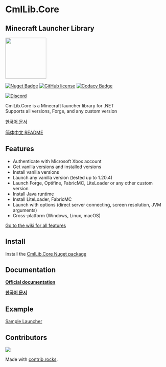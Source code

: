 # CmlLib.Core

## Minecraft Launcher Library

<img src='https://raw.githubusercontent.com/CmlLib/CmlLib.Core/master/icon.png' width=128>

[![Nuget Badge](https://img.shields.io/nuget/v/CmlLib.Core)](https://www.nuget.org/packages/CmlLib.Core)
[![GitHub license](https://img.shields.io/github/license/Naereen/StrapDown.js.svg)](https://github.com/CmlLib/CmlLib.Core/blob/master/LICENSE)
[![Codacy Badge](https://app.codacy.com/project/badge/Grade/3f55a130ec3f4bccb55e7def97cfa2ce)](https://www.codacy.com/gh/CmlLib/CmlLib.Core/dashboard?utm_source=github.com\&utm_medium=referral\&utm_content=CmlLib/CmlLib.Core\&utm_campaign=Badge_Grade)

[![Discord](https://img.shields.io/discord/795952027443527690?label=discord\&logo=discord\&style=for-the-badge)](https://discord.gg/cDW2pvwHSc)

CmlLib.Core is a Minecraft launcher library for .NET\
Supports all versions, Forge, and any custom version

[한국어 문서](https://alphabs.gitbook.io/cmllib/v/ko/cmllib.core/cmllib.core)

[简体中文 README](https://github.com/AlphaBs/CmlLib.Core/blob/master/docs/README-chs.md)

## Features

* Authenticate with Microsoft Xbox account
* Get vanilla versions and installed versions
* Install vanilla versions
* Launch any vanilla version (tested up to 1.20.4)
* Launch Forge, Optifine, FabricMC, LiteLoader or any other custom version
* Install Java runtime
* Install LiteLoader, FabricMC
* Launch with options (direct server connecting, screen resolution, JVM arguments)
* Cross-platform (Windows, Linux, macOS)

[Go to the wiki for all features](https://alphabs.gitbook.io/cmllib/cmllib.core/cmllib.core)

## Install

Install the [CmlLib.Core Nuget package](https://www.nuget.org/packages/CmlLib.Core)
## Documentation

**[Official documentation](https://alphabs.gitbook.io/cmllib/cmllib.core/cmllib.core)**

**[한국어 문서](https://alphabs.gitbook.io/cmllib/v/ko/cmllib.core/cmllib.core)**

## Example

[Sample Launcher](https://github.com/CmlLib/CmlLib-Minecraft-Launcher)

## Contributors

<a href="https://github.com/cmllib/cmllib.core/graphs/contributors">
  <img src="https://contrib.rocks/image?repo=cmllib/cmllib.core" />
</a>

Made with [contrib.rocks](https://contrib.rocks).
